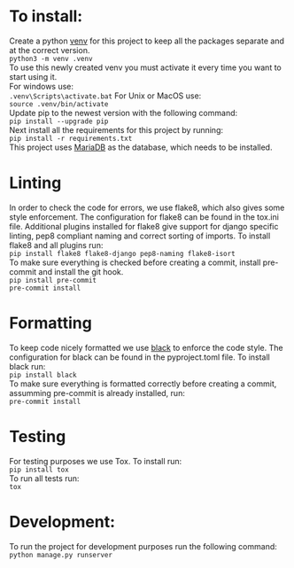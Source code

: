 # To install:
Create a python [venv](https://docs.python.org/3/tutorial/venv.html) for this project to keep all the packages separate and at the correct version.  
`python3 -m venv .venv`  
To use this newly created venv you must activate it every time you want to start using it.  
For windows use:  
`.venv\Scripts\activate.bat`
For Unix or MacOS use:  
`source .venv/bin/activate`  
Update pip to the newest version with the following command:  
`pip install --upgrade pip`  
Next install all the requirements for this project by running:  
`pip install -r requirements.txt`  
This project uses [MariaDB](https://mariadb.org/download/) as the database, which needs to be installed.

# Linting
In order to check the code for errors, we use flake8, which also gives some style enforcement. The configuration for flake8 can be found in the tox.ini file. Additional plugins installed for flake8 give support for django specific linting, pep8 compliant naming and correct sorting of imports. To install flake8 and all plugins run:  
`pip install flake8 flake8-django pep8-naming flake8-isort`  
To make sure everything is checked before creating a commit, install pre-commit and install the git hook.  
`pip install pre-commit`  
`pre-commit install`  

# Formatting
To keep code nicely formatted we use [black](https://github.com/psf/black) to enforce the code style. The configuration for black can be found in the pyproject.toml file. To install black run:  
`pip install black`  
To make sure everything is formatted correctly before creating a commit, assumming pre-commit is already installed, run:  
`pre-commit install`  

# Testing
For testing purposes we use Tox. To install run:  
`pip install tox`  
To run all tests run:  
`tox`

# Development:
To run the project for development purposes run the following command:  
`python manage.py runserver`
